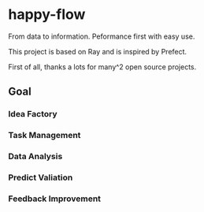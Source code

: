 # happy-flow

From data to information. Peformance first with easy use.

This project is based on Ray and is inspired by Prefect.

First of all, thanks a lots for many^2 open source projects.

## Goal

### Idea Factory

### Task Management

### Data Analysis

### Predict Valiation

### Feedback Improvement

